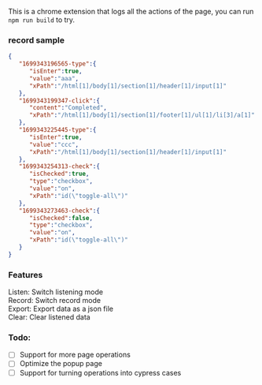This is a chrome extension that logs all the actions of the page, you can run `npm run build` to try.

### record sample
```json
{
   "1699343196565-type":{
      "isEnter":true,
      "value":"aaa",
      "xPath":"/html[1]/body[1]/section[1]/header[1]/input[1]"
   },
   "1699343199347-click":{
      "content":"Completed",
      "xPath":"/html[1]/body[1]/section[1]/footer[1]/ul[1]/li[3]/a[1]"
   },
   "1699343225445-type":{
      "isEnter":true,
      "value":"ccc",
      "xPath":"/html[1]/body[1]/section[1]/header[1]/input[1]"
   },
   "1699343254313-check":{
      "isChecked":true,
      "type":"checkbox",
      "value":"on",
      "xPath":"id(\"toggle-all\")"
   },
   "1699343273463-check":{
      "isChecked":false,
      "type":"checkbox",
      "value":"on",
      "xPath":"id(\"toggle-all\")"
   }
}
```

### Features
Listen: Switch listening mode   
Record: Switch record mode   
Export: Export data as a json file   
Clear: Clear listened data   

### Todo:
- [ ] Support for more page operations
- [ ] Optimize the popup page
- [ ] Support for turning operations into cypress cases
